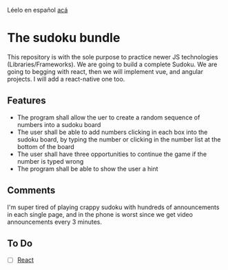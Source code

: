 Léelo en español [acá](README-SPA.md)

# The sudoku bundle
This repository is with the sole purpose to practice newer JS technologies (Libraries/Frameworks). We are going to build a complete Sudoku. 
We are going to begging with react, then we will implement vue, and angular projects. I will add a react-native one too.

## Features
* The program shall allow the uer to create a random sequence of numbers into a sudoku board
* The user shall be able to add numbers clicking in each box into the sudoku board, by typing the number or clicking in the number list at the bottom of the board
* The user shall have three opportunities to continue the game if the number is typed wrong
* The program shall be able to show the user a hint

## Comments
I'm super tired of playing crappy sudoku with hundreds of announcements in each single page, and in the phone is worst since we get video announcements every 3 minutes.

## To Do
* [ ] [React](./react-sudoku/README.md)